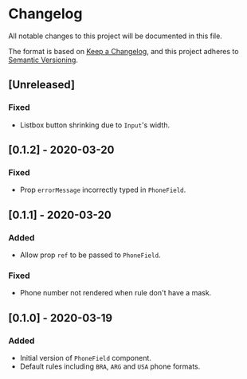 # Changelog
All notable changes to this project will be documented in this file.

The format is based on [Keep a Changelog](https://keepachangelog.com/en/1.0.0/),
and this project adheres to [Semantic Versioning](https://semver.org/spec/v2.0.0.html).

## [Unreleased]

### Fixed

- Listbox button shrinking due to `Input`'s width.

## [0.1.2] - 2020-03-20

### Fixed

- Prop `errorMessage` incorrectly typed in `PhoneField`.

## [0.1.1] - 2020-03-20

### Added

- Allow prop `ref` to be passed to `PhoneField`.

### Fixed

- Phone number not rendered when rule don't have a mask.

## [0.1.0] - 2020-03-19

### Added

- Initial version of `PhoneField` component.
- Default rules including `BRA`, `ARG` and `USA` phone formats.

